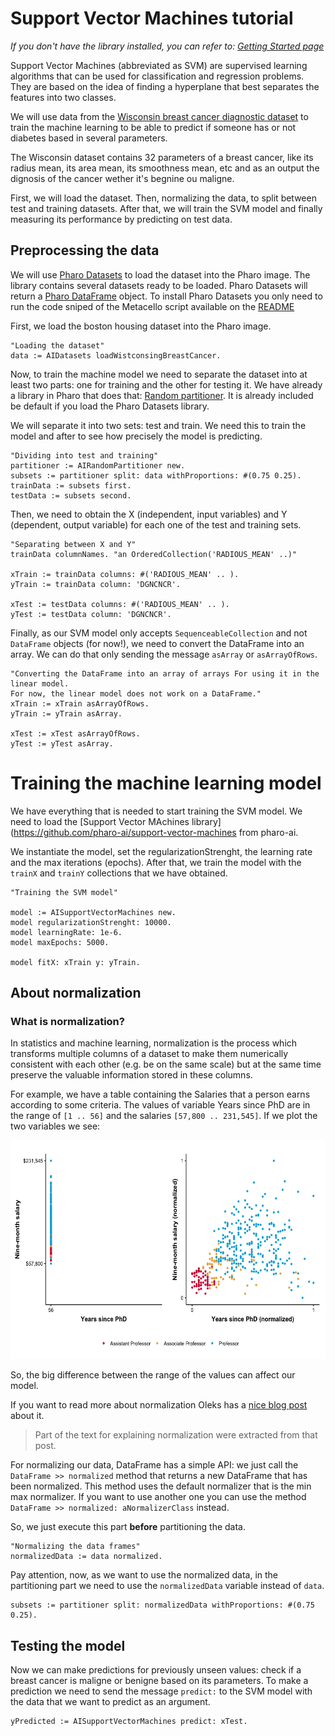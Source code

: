 # Support Vector Machines tutorial


_If you don't have the library installed, you can refer to: [Getting Started page](../GettingStarted/GettingStarted.md)_

Support Vector Machines (abbreviated as SVM) are supervised learning algorithms that can be used for classification and regression problems. They are based on the idea of finding a hyperplane that best separates the features into two classes.

We will use data from the [Wisconsin breast cancer diagnostic dataset](https://www.kaggle.com/code/buddhiniw/breast-cancer-prediction) to train the machine learning to be able to predict if someone has or not diabetes based in several parameters.

The Wisconsin dataset contains 32 parameters of a breast cancer, like its radius mean, its area mean, its smoothness mean, etc and as an output the dignosis of the cancer wether it's begnine ou maligne.

First, we will load the dataset. Then, normalizing the data, to split between test and training datasets. After that, we will train the SVM model and finally measuring its performance by predicting on test data.

## Preprocessing the data

We will use [Pharo Datasets](https://github.com/pharo-ai/datasets) to load the dataset into the Pharo image. The library contains several datasets ready to be loaded. Pharo Datasets will return a [Pharo DataFrame](https://github.com/PolyMathOrg/DataFrame) object. To install Pharo Datasets you only need to run the code sniped of the Metacello script available on the [README](https://github.com/pharo-ai/Datasets)

First, we load the boston housing dataset into the Pharo image.

```st
"Loading the dataset"
data := AIDatasets loadWistconsingBreastCancer.
```

Now, to train the machine model we need to separate the dataset into at least two parts: one for training and the other for testing it. We have already a library in Pharo that does that: [Random partitioner](https://github.com/pharo-ai/random-partitioner). It is already included be default if you load the Pharo Datasets library.

We will separate it into two sets: test and train. We need this to train the model and after to see how precisely the model is predicting.

```st
"Dividing into test and training"
partitioner := AIRandomPartitioner new.
subsets := partitioner split: data withProportions: #(0.75 0.25).
trainData := subsets first.
testData := subsets second.
```

Then, we need to obtain the X (independent, input variables) and Y (dependent, output variable) for each one of the test and training sets.

```st
"Separating between X and Y"
trainData columnNames. "an OrderedCollection('RADIOUS_MEAN' ..)"

xTrain := trainData columns: #('RADIOUS_MEAN' .. ).
yTrain := trainData column: 'DGNCNCR'.

xTest := testData columns: #('RADIOUS_MEAN' .. ).
yTest := testData column: 'DGNCNCR'.
```

Finally, as our SVM model only accepts `SequenceableCollection` and not `DataFrame` objects (for now!), we need to convert the DataFrame into an array. We can do that only sending the message `asArray` or `asArrayOfRows`.

```st
"Converting the DataFrame into an array of arrays For using it in the linear model.
For now, the linear model does not work on a DataFrame."
xTrain := xTrain asArrayOfRows.
yTrain := yTrain asArray.

xTest := xTest asArrayOfRows.
yTest := yTest asArray.
```

# Training the machine learning model

We have everything that is needed to start training the SVM model. We need to load the [Support Vector MAchines library](https://github.com/pharo-ai/support-vector-machines from pharo-ai.

We instantiate the model, set the regularizationStrenght, the learning rate and the max iterations (epochs). After that, we train the model with the `trainX` and `trainY` collections that we have obtained.



```st 
"Training the SVM model"

model := AISupportVectorMachines new.
model regularizationStrenght: 10000.
model learningRate: 1e-6.
model maxEpochs: 5000.

model fitX: xTrain y: yTrain.
```

## About normalization

### What is normalization?

In statistics and machine learning, normalization is the process which transforms multiple columns of a dataset to make them numerically consistent with each other (e.g. be on the same scale) but at the same time preserve the valuable information stored in these columns.

For example, we have a table containing the Salaries that a person earns according to some criteria. The values of variable Years since PhD are in the range of `[1 .. 56]` and the salaries `[57,800 .. 231,545]`. If we plot the two variables we see:

<img src="img/normalization_comparison.png"  width=650 height=350 alt="Source: https://blog.oleks.fr/normalization">

So, the big difference between the range of the values can affect our model.

If you want to read more about normalization Oleks has a [nice blog post](https://blog.oleks.fr/normalization) about it.
>Part of the text for explaining normalization were extracted from that post.

For normalizing our data, DataFrame has a simple API: we just call the `DataFrame >> normalized` method that returns a new DataFrame that has been normalized. This method uses the default normalizer that is the min max normalizer. If you want to use another one you can use the method `DataFrame >> normalized: aNormalizerClass` instead.

So, we just execute this part **before** partitioning the data.

```st
"Normalizing the data frames"
normalizedData := data normalized.
```

Pay attention, now, as we want to use the normalized data, in the partitioning part we need to use the `normalizedData` variable instead of `data`.

```st
subsets := partitioner split: normalizedData withProportions: #(0.75 0.25).
```

## Testing the model

Now we can make predictions for previously unseen values: check if a breast cancer is maligne or benigne based on its parameters. To make a prediction we need to send the message `predict:` to the SVM model with the data that we want to predict as an argument.

```st
yPredicted := AISupportVectorMachines predict: xTest.
```
